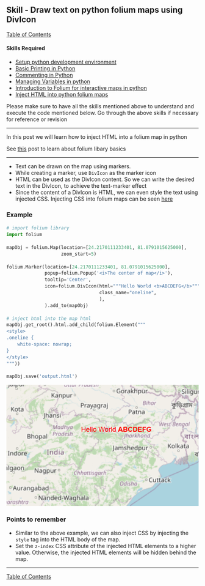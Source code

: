 ## Skill - Draw text on python folium maps using DivIcon

[Table of Contents](https://nagasudhir.blogspot.com/2020/04/taming-python-table-of-contents.html)

#### Skills Required
* [Setup python development environment](https://nagasudhir.blogspot.com/2020/04/setup-python-development-environment_14.html)
* [Basic Printing in Python](https://nagasudhir.blogspot.com/2020/04/basic-printing-in-python.html)
* [Commenting in Python](https://nagasudhir.blogspot.com/2020/04/comments-in-python.html)
* [Managing Variables in python](https://nagasudhir.blogspot.com/2020/04/managing-variables-in-python.html)
* [Introduction to Folium for interactive maps in python](https://nagasudhir.blogspot.com/2021/07/introduction-to-folium-for-interactive.html)
* [Inject HTML into python folium maps](https://nagasudhir.blogspot.com/2021/08/inject-html-into-python-folium-maps.html)

Please make sure to have all the skills mentioned above to understand and execute the code mentioned below. Go through the above skills if necessary for reference or revision
<hr/>

In this post we will learn how to inject HTML into a folium map in python

 See [this](https://nagasudhir.blogspot.com/2021/07/introduction-to-folium-for-interactive.html) post to learn about folium libary basics

<hr/>

* Text can be drawn on the map using markers. 
* While creating a marker, use ```DivIcon``` as the marker icon
* HTML can be used as the DivIcon content. So we can write the desired text in the DivIcon, to achieve the text-marker effect
* Since the content of a DivIcon is HTML, we can even style the text using injected CSS. Injecting CSS into folium maps can be seen [here](https://nagasudhir.blogspot.com/2021/08/inject-html-into-python-folium-maps.html) 

### Example
```python
# import folium library
import folium

mapObj = folium.Map(location=[24.2170111233401, 81.0791015625000],
                    zoom_start=5)

folium.Marker(location=[24.2170111233401, 81.0791015625000],
              popup=folium.Popup('<i>The center of map</i>'),
              tooltip='Center',
              icon=folium.DivIcon(html="""Hello World <b>ABCDEFG</b>""",
                                  class_name="oneline",
                                  ),
              ).add_to(mapObj)

# inject html into the map html
mapObj.get_root().html.add_child(folium.Element("""
<style>
.oneline {
    white-space: nowrap;
}
</style>
"""))

mapObj.save('output.html')
```

![folium_divicon_demo](https://raw.githubusercontent.com/nagasudhirpulla/taming_python/master/blog/skills/assets/img/folium_divicon_demo.PNG)

### Points to remember
* Similar to the above example, we can also inject CSS by injecting the ```style``` tag into the HTML body of the map. 
* Set the ```z-index``` CSS attribute of the injected HTML elements to a higher value. Otherwise, the injected HTML elements will be hidden behind the map.

<hr/>

[Table of Contents](https://nagasudhir.blogspot.com/2020/04/taming-python-table-of-contents.html)




<!--stackedit_data:
eyJoaXN0b3J5IjpbLTM1ODUyMjgzNSwtMTk0NjM5ODg0NiwxNT
c3MTgxMDI2LDEzNTE5MTY3MzMsMTI4NjI5NjUwMF19
-->